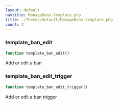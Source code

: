 ```yaml
---
layout: default
navtitle: ManageBans.template.php
title: ./Themes/default/ManageBans.template.php
count: 2
---
```


### template_ban_edit

```php
function template_ban_edit()
```
Add or edit a ban



### template_ban_edit_trigger

```php
function template_ban_edit_trigger()
```
Add or edit a ban trigger



